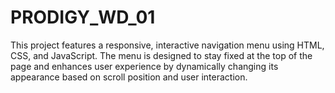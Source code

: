 # PRODIGY_WD_01
This project features a responsive, interactive navigation menu using HTML, CSS, and JavaScript. The menu is designed to stay fixed at the top of the page and enhances user experience by dynamically changing its appearance based on scroll position and user interaction.
 
